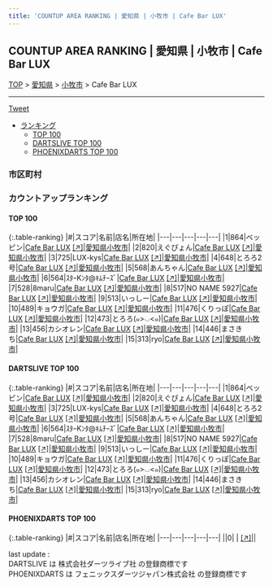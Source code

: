 ```yaml
---
title: 'COUNTUP AREA RANKING | 愛知県 | 小牧市 | Cafe Bar LUX'
---
```

## COUNTUP AREA RANKING | 愛知県 | 小牧市 | Cafe Bar LUX

[TOP](/darts/rank/) > [愛知県](/darts/rank/愛知県/) > [小牧市](/darts/rank/愛知県/小牧市/) > Cafe Bar LUX

___

<a href="https://twitter.com/share?ref_src=twsrc%5Etfw" data-text="COUNTUP AREA RANKING | 愛知県小牧市Cafe Bar LUX" class="twitter-share-button" data-hashtags="DARTSLIVE,PHOENIXDARTS,darts,ダーツ" data-show-count="false">Tweet</a>

* [ランキング](#カウントアップランキング)
    * [TOP 100](#top-100)
    * [DARTSLIVE TOP 100](#dartslive-top-100)
    * [PHOENIXDARTS TOP 100](#phoenixdarts-top-100)

### 市区町村

<ul>

</ul>

### カウントアップランキング

#### TOP 100



{:.table-ranking}
|#|スコア|名前|店名|所在地|
|---|---|---|---|---|
|1|864|<span class="rank-name-dl">ベッピン</span>|<a href="/darts/rank/shops/fbab88eeee6aab99a3f63593b5358cc4.html">Cafe Bar LUX</a> <a href="https://search.dartslive.com/jp/shop/fbab88eeee6aab99a3f63593b5358cc4">[↗]</a>|<a href="/darts/rank/愛知県/小牧市">愛知県小牧市</a>|
|2|820|<span class="rank-name-dl">えぐぴょん</span>|<a href="/darts/rank/shops/fbab88eeee6aab99a3f63593b5358cc4.html">Cafe Bar LUX</a> <a href="https://search.dartslive.com/jp/shop/fbab88eeee6aab99a3f63593b5358cc4">[↗]</a>|<a href="/darts/rank/愛知県/小牧市">愛知県小牧市</a>|
|3|725|<span class="rank-name-dl">LUX-kys</span>|<a href="/darts/rank/shops/fbab88eeee6aab99a3f63593b5358cc4.html">Cafe Bar LUX</a> <a href="https://search.dartslive.com/jp/shop/fbab88eeee6aab99a3f63593b5358cc4">[↗]</a>|<a href="/darts/rank/愛知県/小牧市">愛知県小牧市</a>|
|4|648|<span class="rank-name-dl">とろろ2号</span>|<a href="/darts/rank/shops/fbab88eeee6aab99a3f63593b5358cc4.html">Cafe Bar LUX</a> <a href="https://search.dartslive.com/jp/shop/fbab88eeee6aab99a3f63593b5358cc4">[↗]</a>|<a href="/darts/rank/愛知県/小牧市">愛知県小牧市</a>|
|5|568|<span class="rank-name-dl">あんちゃん</span>|<a href="/darts/rank/shops/fbab88eeee6aab99a3f63593b5358cc4.html">Cafe Bar LUX</a> <a href="https://search.dartslive.com/jp/shop/fbab88eeee6aab99a3f63593b5358cc4">[↗]</a>|<a href="/darts/rank/愛知県/小牧市">愛知県小牧市</a>|
|6|564|<span class="rank-name-dl">ｽﾀｰKﾝﾀ@ｷﾑﾁｰｽﾞ</span>|<a href="/darts/rank/shops/fbab88eeee6aab99a3f63593b5358cc4.html">Cafe Bar LUX</a> <a href="https://search.dartslive.com/jp/shop/fbab88eeee6aab99a3f63593b5358cc4">[↗]</a>|<a href="/darts/rank/愛知県/小牧市">愛知県小牧市</a>|
|7|528|<span class="rank-name-dl">8maru</span>|<a href="/darts/rank/shops/fbab88eeee6aab99a3f63593b5358cc4.html">Cafe Bar LUX</a> <a href="https://search.dartslive.com/jp/shop/fbab88eeee6aab99a3f63593b5358cc4">[↗]</a>|<a href="/darts/rank/愛知県/小牧市">愛知県小牧市</a>|
|8|517|<span class="rank-name-dl">NO NAME 5927</span>|<a href="/darts/rank/shops/fbab88eeee6aab99a3f63593b5358cc4.html">Cafe Bar LUX</a> <a href="https://search.dartslive.com/jp/shop/fbab88eeee6aab99a3f63593b5358cc4">[↗]</a>|<a href="/darts/rank/愛知県/小牧市">愛知県小牧市</a>|
|9|513|<span class="rank-name-dl">いっしー</span>|<a href="/darts/rank/shops/fbab88eeee6aab99a3f63593b5358cc4.html">Cafe Bar LUX</a> <a href="https://search.dartslive.com/jp/shop/fbab88eeee6aab99a3f63593b5358cc4">[↗]</a>|<a href="/darts/rank/愛知県/小牧市">愛知県小牧市</a>|
|10|489|<span class="rank-name-dl">キョウガ</span>|<a href="/darts/rank/shops/fbab88eeee6aab99a3f63593b5358cc4.html">Cafe Bar LUX</a> <a href="https://search.dartslive.com/jp/shop/fbab88eeee6aab99a3f63593b5358cc4">[↗]</a>|<a href="/darts/rank/愛知県/小牧市">愛知県小牧市</a>|
|11|476|<span class="rank-name-dl">くりっぽ</span>|<a href="/darts/rank/shops/fbab88eeee6aab99a3f63593b5358cc4.html">Cafe Bar LUX</a> <a href="https://search.dartslive.com/jp/shop/fbab88eeee6aab99a3f63593b5358cc4">[↗]</a>|<a href="/darts/rank/愛知県/小牧市">愛知県小牧市</a>|
|12|473|<span class="rank-name-dl">とろろ(๑&gt;◡&lt;๑)</span>|<a href="/darts/rank/shops/fbab88eeee6aab99a3f63593b5358cc4.html">Cafe Bar LUX</a> <a href="https://search.dartslive.com/jp/shop/fbab88eeee6aab99a3f63593b5358cc4">[↗]</a>|<a href="/darts/rank/愛知県/小牧市">愛知県小牧市</a>|
|13|456|<span class="rank-name-dl">カシオレン</span>|<a href="/darts/rank/shops/fbab88eeee6aab99a3f63593b5358cc4.html">Cafe Bar LUX</a> <a href="https://search.dartslive.com/jp/shop/fbab88eeee6aab99a3f63593b5358cc4">[↗]</a>|<a href="/darts/rank/愛知県/小牧市">愛知県小牧市</a>|
|14|446|<span class="rank-name-dl">まさきち</span>|<a href="/darts/rank/shops/fbab88eeee6aab99a3f63593b5358cc4.html">Cafe Bar LUX</a> <a href="https://search.dartslive.com/jp/shop/fbab88eeee6aab99a3f63593b5358cc4">[↗]</a>|<a href="/darts/rank/愛知県/小牧市">愛知県小牧市</a>|
|15|313|<span class="rank-name-dl">ryo</span>|<a href="/darts/rank/shops/fbab88eeee6aab99a3f63593b5358cc4.html">Cafe Bar LUX</a> <a href="https://search.dartslive.com/jp/shop/fbab88eeee6aab99a3f63593b5358cc4">[↗]</a>|<a href="/darts/rank/愛知県/小牧市">愛知県小牧市</a>|


#### DARTSLIVE TOP 100



{:.table-ranking}
|#|スコア|名前|店名|所在地|
|---|---|---|---|---|
|1|864|<span class="rank-name-dl">ベッピン</span>|<a href="/darts/rank/shops/fbab88eeee6aab99a3f63593b5358cc4.html">Cafe Bar LUX</a> <a href="https://search.dartslive.com/jp/shop/fbab88eeee6aab99a3f63593b5358cc4">[↗]</a>|<a href="/darts/rank/愛知県/小牧市">愛知県小牧市</a>|
|2|820|<span class="rank-name-dl">えぐぴょん</span>|<a href="/darts/rank/shops/fbab88eeee6aab99a3f63593b5358cc4.html">Cafe Bar LUX</a> <a href="https://search.dartslive.com/jp/shop/fbab88eeee6aab99a3f63593b5358cc4">[↗]</a>|<a href="/darts/rank/愛知県/小牧市">愛知県小牧市</a>|
|3|725|<span class="rank-name-dl">LUX-kys</span>|<a href="/darts/rank/shops/fbab88eeee6aab99a3f63593b5358cc4.html">Cafe Bar LUX</a> <a href="https://search.dartslive.com/jp/shop/fbab88eeee6aab99a3f63593b5358cc4">[↗]</a>|<a href="/darts/rank/愛知県/小牧市">愛知県小牧市</a>|
|4|648|<span class="rank-name-dl">とろろ2号</span>|<a href="/darts/rank/shops/fbab88eeee6aab99a3f63593b5358cc4.html">Cafe Bar LUX</a> <a href="https://search.dartslive.com/jp/shop/fbab88eeee6aab99a3f63593b5358cc4">[↗]</a>|<a href="/darts/rank/愛知県/小牧市">愛知県小牧市</a>|
|5|568|<span class="rank-name-dl">あんちゃん</span>|<a href="/darts/rank/shops/fbab88eeee6aab99a3f63593b5358cc4.html">Cafe Bar LUX</a> <a href="https://search.dartslive.com/jp/shop/fbab88eeee6aab99a3f63593b5358cc4">[↗]</a>|<a href="/darts/rank/愛知県/小牧市">愛知県小牧市</a>|
|6|564|<span class="rank-name-dl">ｽﾀｰKﾝﾀ@ｷﾑﾁｰｽﾞ</span>|<a href="/darts/rank/shops/fbab88eeee6aab99a3f63593b5358cc4.html">Cafe Bar LUX</a> <a href="https://search.dartslive.com/jp/shop/fbab88eeee6aab99a3f63593b5358cc4">[↗]</a>|<a href="/darts/rank/愛知県/小牧市">愛知県小牧市</a>|
|7|528|<span class="rank-name-dl">8maru</span>|<a href="/darts/rank/shops/fbab88eeee6aab99a3f63593b5358cc4.html">Cafe Bar LUX</a> <a href="https://search.dartslive.com/jp/shop/fbab88eeee6aab99a3f63593b5358cc4">[↗]</a>|<a href="/darts/rank/愛知県/小牧市">愛知県小牧市</a>|
|8|517|<span class="rank-name-dl">NO NAME 5927</span>|<a href="/darts/rank/shops/fbab88eeee6aab99a3f63593b5358cc4.html">Cafe Bar LUX</a> <a href="https://search.dartslive.com/jp/shop/fbab88eeee6aab99a3f63593b5358cc4">[↗]</a>|<a href="/darts/rank/愛知県/小牧市">愛知県小牧市</a>|
|9|513|<span class="rank-name-dl">いっしー</span>|<a href="/darts/rank/shops/fbab88eeee6aab99a3f63593b5358cc4.html">Cafe Bar LUX</a> <a href="https://search.dartslive.com/jp/shop/fbab88eeee6aab99a3f63593b5358cc4">[↗]</a>|<a href="/darts/rank/愛知県/小牧市">愛知県小牧市</a>|
|10|489|<span class="rank-name-dl">キョウガ</span>|<a href="/darts/rank/shops/fbab88eeee6aab99a3f63593b5358cc4.html">Cafe Bar LUX</a> <a href="https://search.dartslive.com/jp/shop/fbab88eeee6aab99a3f63593b5358cc4">[↗]</a>|<a href="/darts/rank/愛知県/小牧市">愛知県小牧市</a>|
|11|476|<span class="rank-name-dl">くりっぽ</span>|<a href="/darts/rank/shops/fbab88eeee6aab99a3f63593b5358cc4.html">Cafe Bar LUX</a> <a href="https://search.dartslive.com/jp/shop/fbab88eeee6aab99a3f63593b5358cc4">[↗]</a>|<a href="/darts/rank/愛知県/小牧市">愛知県小牧市</a>|
|12|473|<span class="rank-name-dl">とろろ(๑&gt;◡&lt;๑)</span>|<a href="/darts/rank/shops/fbab88eeee6aab99a3f63593b5358cc4.html">Cafe Bar LUX</a> <a href="https://search.dartslive.com/jp/shop/fbab88eeee6aab99a3f63593b5358cc4">[↗]</a>|<a href="/darts/rank/愛知県/小牧市">愛知県小牧市</a>|
|13|456|<span class="rank-name-dl">カシオレン</span>|<a href="/darts/rank/shops/fbab88eeee6aab99a3f63593b5358cc4.html">Cafe Bar LUX</a> <a href="https://search.dartslive.com/jp/shop/fbab88eeee6aab99a3f63593b5358cc4">[↗]</a>|<a href="/darts/rank/愛知県/小牧市">愛知県小牧市</a>|
|14|446|<span class="rank-name-dl">まさきち</span>|<a href="/darts/rank/shops/fbab88eeee6aab99a3f63593b5358cc4.html">Cafe Bar LUX</a> <a href="https://search.dartslive.com/jp/shop/fbab88eeee6aab99a3f63593b5358cc4">[↗]</a>|<a href="/darts/rank/愛知県/小牧市">愛知県小牧市</a>|
|15|313|<span class="rank-name-dl">ryo</span>|<a href="/darts/rank/shops/fbab88eeee6aab99a3f63593b5358cc4.html">Cafe Bar LUX</a> <a href="https://search.dartslive.com/jp/shop/fbab88eeee6aab99a3f63593b5358cc4">[↗]</a>|<a href="/darts/rank/愛知県/小牧市">愛知県小牧市</a>|


#### PHOENIXDARTS TOP 100



{:.table-ranking}
|#|スコア|名前|店名|所在地|
|---|---|---|---|---|
||0|<span class="rank-name-dl"> </span>|<a href="/darts/rank/shops/.html"></a> <a href="">[↗]</a>|<a href="/darts/rank//"></a>|


<div class="footer border-top border-gray-light mt-5 pt-3 text-right text-gray">
    last update : <span style="font-weight: italic" id="foot_last_modified"></span><br />
    DARTSLIVE は 株式会社ダーツライブ社 の登録商標です<br />
    PHOENIXDARTS は フェニックスダーツジャパン株式会社 の登録商標です<br />
</div>

<script src="https://cdnjs.cloudflare.com/ajax/libs/jquery.tablesorter/2.31.3/js/jquery.tablesorter.min.js" integrity="sha512-qzgd5cYSZcosqpzpn7zF2ZId8f/8CHmFKZ8j7mU4OUXTNRd5g+ZHBPsgKEwoqxCtdQvExE5LprwwPAgoicguNg==" crossorigin="anonymous" referrerpolicy="no-referrer"></script>
<link rel="stylesheet" href="https://cdnjs.cloudflare.com/ajax/libs/jquery.tablesorter/2.31.3/css/theme.default.min.css" integrity="sha512-wghhOJkjQX0Lh3NSWvNKeZ0ZpNn+SPVXX1Qyc9OCaogADktxrBiBdKGDoqVUOyhStvMBmJQ8ZdMHiR3wuEq8+w==" crossorigin="anonymous" referrerpolicy="no-referrer" />
<script>
$(function() {
    $(".table-ranking").tablesorter({sortList:[[0, 0]]});
    $("#foot_last_modified").text(formatDate(new Date(document.lastModified), 'yyyy-MM-dd HH:mm:ss'));
});
</script>

<script async src="https://platform.twitter.com/widgets.js" charset="utf-8"></script>